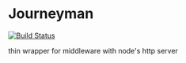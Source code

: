 Journeyman
=======

[![Build Status](https://travis-ci.org/bthesorceror/journeyman.png)](https://travis-ci.org/bthesorceror/journeyman)


thin wrapper for middleware with node's http server
